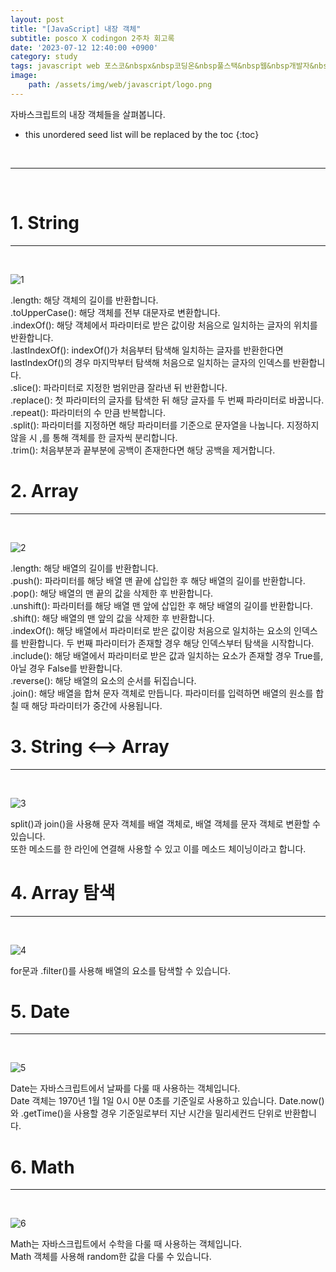 ```yaml
---
layout: post
title: "[JavaScript] 내장 객체"
subtitle: posco X codingon 2주차 회고록
date: '2023-07-12 12:40:00 +0900'
category: study
tags: javascript web 포스코&nbspx&nbsp코딩온&nbsp풀스택&nbsp웹&nbsp개발자&nbsp부트캠프&nbsp8기
image:
    path: /assets/img/web/javascript/logo.png
---
```


자바스크립트의 내장 객체들을 살펴봅니다.<br>

<!--more-->

* this unordered seed list will be replaced by the toc
{:toc}
<br>



---
<br>

# 1. String
---
<br>

![1](/assets/img/web/javascript/2023-07-12-[JavaScript]_내장_객체/a.png)
<br>

.length: 해당 객체의 길이를 반환합니다.<br>
.toUpperCase(): 해당 객체를 전부 대문자로 변환합니다.<br>
.indexOf(): 해당 객체에서 파라미터로 받은 값이랑 처음으로 일치하는 글자의 위치를 반환합니다.<br>
.lastIndexOf(): indexOf()가 처음부터 탐색해 일치하는 글자를 반환한다면 lastIndexOf()의 경우 마지막부터 탐색해 처음으로 일치하는 글자의 인덱스를 반환합니다.<br>
.slice(): 파라미터로 지정한 범위만큼 잘라낸 뒤 반환합니다.<br>
.replace(): 첫 파라미터의 글자를 탐색한 뒤 해당 글자를 두 번째 파라미터로 바꿉니다.<br>
.repeat(): 파라미터의 수 만큼 반복합니다.<br>
.split(): 파라미터를 지정하면 해당 파라미터를 기준으로 문자열을 나눕니다. 지정하지 않을 시 ,를 통해 객체를 한 글자씩 분리합니다.<br>
.trim(): 처음부분과 끝부분에 공백이 존재한다면 해당 공백을 제거합니다.<br>

# 2. Array
---
<br>

![2](/assets/img/web/javascript/2023-07-12-[JavaScript]_내장_객체/b.png)
<br>

.length: 해당 배열의 길이를 반환합니다.<br>
.push(): 파라미터를 해당 배열 맨 끝에 삽입한 후 해당 배열의 길이를 반환합니다.<br>
.pop(): 해당 배열의 맨 끝의 값을 삭제한 후 반환합니다.<br>
.unshift(): 파라미터를 해당 배열 맨 앞에 삽입한 후 해당 배열의 길이를 반환합니다.<br>
.shift(): 해당 배열의 맨 앞의 값을 삭제한 후 반환합니다.<br>
.indexOf(): 해당 배열에서 파라미터로 받은 값이랑 처음으로 일치하는 요소의 인덱스를 반환합니다. 두 번째 파라미터가 존재할 경우 해당 인덱스부터 탐색을 시작합니다.<br>
.include(): 해당 배열에서 파라미터로 받은 값과 일치하는 요소가 존재할 경우 True를, 아닐 경우 False를 반환합니다.<br>
.reverse(): 해당 배열의 요소의 순서를 뒤집습니다.<br>
.join(): 해당 배열을 합쳐 문자 객체로 만듭니다. 파라미터를 입력하면 배열의 원소를 합칠 때 해당 파라미터가 중간에 사용됩니다.<br>


# 3. String \<--\> Array
---
<br>

![3](/assets/img/web/javascript/2023-07-12-[JavaScript]_내장_객체/c.png)
<br>

split()과 join()을 사용해 문자 객체를 배열 객체로, 배열 객체를 문자 객체로 변환할 수 있습니다.<br>
또한 메소드를 한 라인에 연결해 사용할 수 있고 이를 메소드 체이닝이라고 합니다.<br>


# 4. Array 탐색
---
<br>

![4](/assets/img/web/javascript/2023-07-12-[JavaScript]_내장_객체/d.png)
<br>

for문과 .filter()를 사용해 배열의 요소를 탐색할 수 있습니다.<br>


# 5. Date
---
<br>

![5](/assets/img/web/javascript/2023-07-12-[JavaScript]_내장_객체/e.png)
<br>

Date는 자바스크립트에서 날짜를 다룰 때 사용하는 객체입니다.<br>
Date 객체는 1970년 1월 1일 0시 0분 0초를 기준일로 사용하고 있습니다. Date.now()와 .getTime()을 사용할 경우 기준일로부터 지난 시간을 밀리세컨드 단위로 반환합니다.<br>

# 6. Math
---
<br>

![6](/assets/img/web/javascript/2023-07-12-[JavaScript]_내장_객체/f.png)
<br>

Math는 자바스크립트에서 수학을 다룰 때 사용하는 객체입니다.<br>
Math 객체를 사용해 random한 값을 다룰 수 있습니다.<br>
